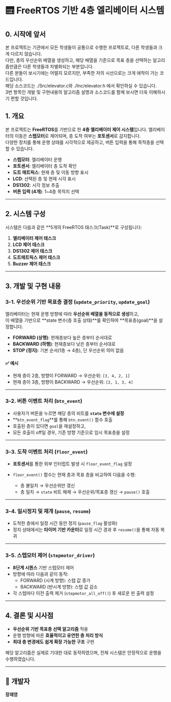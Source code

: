 # 🛗 FreeRTOS 기반 4층 엘리베이터 시스템
## 0. 시작에  앞서
본 프로젝트는 기관에서 모든 학생들이 공통으로 수행한 프로젝트로, 다른 학생들과 크게 다르지 않습니다.                               
다만, 층의 우선순위 배열을 생성하고, 해당 배열을 기준으로 목표 층을 선택하는 알고리즘만큼은 다른 학생들과 차별화되는 부분입니다.              
다른 분들이 보시기에는 어떨지 모르지만, 부족한 저의 시선으로는 크게 애착이 가는 코드입니다.                   
해당 소스코드는 ./Src/elevator.c와 ./Inc/elevator.h 에서 확인하실 수 있습니다.                      
3번 항목인 개발 및 구현내용의 알고리즘 설명과 소스코드를 함께 보시면 더욱 이해하시기 편할 것입니다.                      

## 1. 개요

본 프로젝트는 **FreeRTOS**를 기반으로 한 **4층 엘리베이터 제어 시스템**입니다.
엘리베이터의 이동은 **스텝모터**로 제어되며, 층 도착 여부는 **포토센서**로 감지합니다.  
다양한 장치를 통해 운행 상태를 시각적으로 제공하고, 버튼 입력을 통해 목적층을 선택할 수 있습니다.

- **스텝모터**: 엘리베이터 운행  
- **포토센서**: 엘리베이터 층 도착 확인  
- **도트 매트릭스**: 현재 층 및 이동 방향 표시  
- **LCD**: 선택된 층 및 현재 시각 표시  
- **DS1302**: 시각 정보 추출 
- **버튼 입력 (4개)**: 1~4층 목적지 선택

---

## 2. 시스템 구성

시스템은 다음과 같은 **5개의 FreeRTOS 태스크(Task)**로 구성됩니다:

1. **엘리베이터 제어 태스크**
2. **LCD 제어 태스크**
3. **DS1302 제어 태스크**
4. **도트매트릭스 제어 태스크**
5. **Buzzer 제어 태스크**

---

## 3. 개발 및 구현 내용

### 3-1. 우선순위 기반 목표층 결정 (`update_priority`, `update_goal`)

엘리베이터는 현재 운행 방향에 따라 **우선순위 배열을 동적으로 생성**하고,  
이 배열을 기반으로 **state 변수(층 호출 상태)**를 확인하여 **목표층(goal)**을 설정합니다.

- **FORWARD (상행)**: 현재층보다 높은 층부터 순서대로  
- **BACKWARD (하행)**: 현재층보다 낮은 층부터 순서대로  
- **STOP (정지)**: 기본 순서(1층 → 4층), 단 우선순위 의미 없음

#### ✅ 예시
- 현재 층이 2층, 방향이 FORWARD → 우선순위: `[3, 4, 2, 1]`  
- 현재 층이 3층, 방향이 BACKWARD → 우선순위: `[2, 1, 3, 4]`

---

### 3-2. 버튼 이벤트 처리 (`btn_event`)

- 사용자가 버튼을 누르면 해당 층의 비트를 **`state` 변수에 설정**
- **`btn_event_flag`**를 통해 `btn_event()` 함수 호출
- 호출된 층이 있다면 `goal`을 재설정하고,
- 모든 호출이 off일 경우, 기존 방향 기준으로 임시 목표층을 설정

---

### 3-3. 도착 이벤트 처리 (`floor_event`)

- **포토센서**를 통한 외부 인터럽트 발생 시 `floor_event_flag` 설정
- `floor_event()` 함수는 현재 층과 목표 층을 비교하여 다음을 수행:

  - 층 불일치 → 우선순위만 갱신  
  - 층 일치 → `state` 비트 해제 → 우선순위/목표층 갱신 → `pause()` 호출

---

### 3-4. 일시정지 및 재개 (`pause`, `resume`)

- 도착한 층에서 일정 시간 동안 정지 (`pause_flag` 활성화)
- 정지 상태에서는 **타이머 기반 카운터**로 일정 시간 경과 후 `resume()`을 통해 자동 복귀

---

### 3-5. 스텝모터 제어 (`stepmotor_driver`)

- **8단계 시퀀스** 기반 스텝모터 제어
- 방향에 따라 다음과 같이 동작:
  - FORWARD (시계 방향): 스텝 값 증가
  - BACKWARD (반시계 방향): 스텝 값 감소
- 각 스텝마다 이전 출력 제거 (`stepmotor_all_off()`) 후 새로운 핀 출력 설정
---

## 4. 결론 및 시사점

- **우선순위 기반 목표층 선택 알고리즘** 적용
- 운행 방향에 따른 **효율적이고 유연한 층 처리 방식**
- **최대 층 변경에도 쉽게 확장 가능한 구조** 구현

해당 알고리즘은 실제로 기대한 대로 동작하였으며, 전체 시스템은 안정적으로 운행을 수행하였습니다.

---

## 👤 개발자

**장재영**
